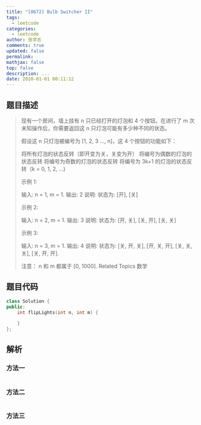 ```yaml
---
title: "[0672] Bulb Switcher II"
tags:
  - leetcode
categories:
  - leetcode
author: 张学志
comments: true
updated: false
permalink:
mathjax: false
top: false
description: ...
date: 2020-01-01 00:11:12
---
```


## 题目描述

> 现有一个房间，墙上挂有 n 只已经打开的灯泡和 4 个按钮。在进行了 m 次未知操作后，你需要返回这 n 只灯泡可能有多少种不同的状态。 
> 
> 假设这 n 只灯泡被编号为 [1, 2, 3 ..., n]，这 4 个按钮的功能如下： 
> 
> 
> 将所有灯泡的状态反转（即开变为关，关变为开） 
> 将编号为偶数的灯泡的状态反转 
> 将编号为奇数的灯泡的状态反转 
> 将编号为 3k+1 的灯泡的状态反转（k = 0, 1, 2, ...) 
> 
> 
> 示例 1: 
> 
> 输入: n = 1, m = 1.
> 输出: 2
> 说明: 状态为: [开], [关]
> 
> 
> 示例 2: 
> 
> 输入: n = 2, m = 1.
> 输出: 3
> 说明: 状态为: [开, 关], [关, 开], [关, 关]
> 
> 
> 示例 3: 
> 
> 输入: n = 3, m = 1.
> 输出: 4
> 说明: 状态为: [关, 开, 关], [开, 关, 开], [关, 关, 关], [关, 开, 开].
> 
> 
> 注意： n 和 m 都属于 [0, 1000]. 
> Related Topics 数学

## 题目代码

```cpp
class Solution {
public:
    int flipLights(int n, int m) {
        
    }
};
```

## 解析

### 方法一

```cpp

```

### 方法二

```cpp

```

### 方法三

```cpp

```

